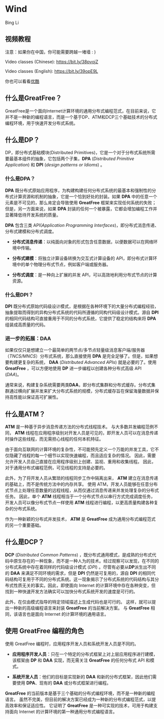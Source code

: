 # Wind

Bing Li

## 视频教程

注意：如果你在中国，你可能需要跨越一堵墙 : )

Video classes (Chinese): https://bit.ly/38pvojZ

Video classes (English): https://bit.ly/39opE9L

你也可以看看[优酷](https://v.youku.com/v_show/id_XMzc0NzY4OTU4OA==.html?spm=a2hzp.8253876.0.0&f=51836498)

## 什么是GreatFree？

GreatFree是一个面向Internet计算环境的通用分布式编程范式，在目前来说，它并不是一种新的编程语言，而是一个基于DP、ATM和DCP三个基础技术的分布式编程环境，用于快速开发分布式系统。

## 什么是DP？

DP，即分布式基础模块(Distributed Primitives)，它是一个对于分布式系统所需要最基本组件的抽象，它包括两个子集，**DPA** (*Distributed Primitive Application*) 和 **DPI** (*design patterns or Idioms*) 。

### 什么是DPA？

**DPA** 既分布式原始应用程序，为构建构建任何分布式系统的最基本和强制性的分布式计算资源和机制的抽象，它是一个恰到好处的封装。如果 **DPA** 中的任意一个元素是不可见的，那么肯定会导致使用 **GreatFree** 框架来实现任何系统的失败；但是，另一方面来说，如果 **DPA** 封装的任何一个被暴露，它都会增加编程工作并显著降低待开发系统的质量。

**DPA** 包含三类 API(*Application Programming Interfaces*)，即分布式消息传递、分布式建模和分布式调度。

* **分布式消息传递**：以纯面向对象的形式包含任意数据，以便数据可以在网络环境中传输。

* **分布式建模**：将独立计算设备转换为交互式计算设备的 API，即分布式计算环境中的单个物理分布式节点，例如客户端或服务器。

* **分布式调度**：是一种向上扩展的并发 API，可以高效地利用分布式节点的计算资源。 

### 什么是DPI？

**DPI** 既分布式原始代码级设计模式，是根据在各种环境下的大量分布式编程经验，抽象提取而得到的异构分布式系统的代码所遵循的同构代码级设计模式。源自 **DPI** 的相同代码结构可直接重用于不同的分布式系统，它提供了稳定的结构来将 **DPA** 组装成高质量的代码。

### 进一步的拓展：DAA

如果仅仅只是想建立一个最简单的两节点/多节点轻量级消息客户端/服务器（*TNCS/MNCS*）分布式系统，那么直接使用 **DPA** 是完全足够了。但是，如果想要构建更复杂的系统， **DAA** (*Distributed Advanced APIs*) 就是必要的了。使用 **GreatFree** ，可以方便地使用 **DP** 进一步编程以创建各种分布式高级 API (*DAA*)。

通常来说，构建复杂系统需要两类**DAA**，即分布式集群和分布式缓存。分布式集群通过横向扩展并发来扩大分布式系统的规模，分布式缓存旨在保留海量数据并保持高性能以保证高可扩展性。


## 什么是ATM？

**ATM** 是一种基于异步消息传递方法的分布式线程技术。 与大多数并发编程范例不同， **ATM** 线程在应用程序级别对开发人员是可见的，即开发人员可以在消息传递时操作这些线程，而无需担心线程的任何本机特征。 

由于面向互联网的计算环境的复杂性，不可能预先定义一个万能的并发工具，它不仅隐藏了线程的每一个细节以实现快速编程，而且适应复杂的情况。 因此，需要允许开发人员自己直接在应用程序级别上创建、监视、重用和收集线程。 因此，对于通用分布式编程范例，可见线程的支持是必要的。 

此外，为了将开发人员从繁琐的线程同步工作中隔离出来， **ATM** 建立在消息传递的基础上，而不是传统方法中的内存共享。 使用 ATM，开发人员能够在任意分布式节点上处理任意数量的远程线程，从而仅通过消息传递来并发处理复杂的分布式任务。 因此，单个 **ATM** 线程相当于一个分布式节点以串行方式完成调度任务，开发人员可以像分布式节点一样使用 **ATM** 线程进行编程，以更高质量构建各种复杂的分布式系统。 

作为一种新颖的分布式并发技术， **ATM** 是 **GreatFree** 成为通用分布式编程范式的另一个重要基础。

## 什么是DCP？

**DCP** (*Distributed Common Patterns*) ，既分布式通用模式，是成熟的分布式代码中原生存在的一种现象，而不是一种人为的技术。经过观察可以发现，在不同的分布式系统中存在着同样的代码级设计模式 (*DPI*) 。尽管有必要从**DP**派生出不同的 **DAA** 来满足不同环境的需求，但是 **DPI** 仍然是可复用的，源自 **DPI** 的相同代码结构可复用于不同的分布式系统。这一现象揭示了分布式系统的代码结构与其分布式性质无关的事实。因此，即使面向 Internet 的计算环境中存在各种突变，但找到一种快速开发方法确实可以加快分布式系统开发的速度是可行的。

此外，在仅由模式指导的特定领域描述上生成代码也是可行的。 这样，就可以提出一种新的高级编程语言来封装 **GreatFree** 的当前解决方案。 与 **GreatFree** 相同，该语言也是面向 Internet 的计算环境的通用语言。

## 使用 GreatFree 编程的角色

使用 GreatFree 编程时，应用程序开发人员和系统开发人员是不同的。

* **应用程序开发人员**：只在一个特定的分布式框架上对上层应用程序进行建模，该框架由 **DP** 和 **DAA** 实现，而无需关注 **GreatFree** 的任何分布式 API 和模式。

* **系统开发人员**：他们的目标是实现新的 **DAA** 和新的分布式框架，因此他们需要使用 **DPA**、现有的 **DAA** 或分布式框架进行编程。


**GreatFree** 的当前版本是基于三个基础的分布式编程环境，而不是一种新的编程语言。 虽然不完美，但目前的解决方案已经成为一种新的分布式编程范式，以提高效率和保证适应性。 它证明了 **GreatFree** 是一种可实现的技术，可用于构建支持面向 Internet 的计算环境的第一种通用分布式编程语言。